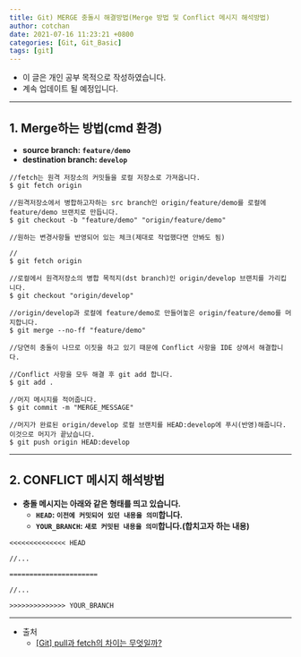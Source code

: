 ```yaml
---
title: Git) MERGE 충돌시 해결방법(Merge 방법 및 Conflict 메시지 해석방법) 
author: cotchan
date: 2021-07-16 11:23:21 +0800 
categories: [Git, Git_Basic]
tags: [git]
---
```


+ 이 글은 개인 공부 목적으로 작성하였습니다.
+ 계속 업데이트 될 예정입니다.

---

## 1. Merge하는 방법(cmd 환경)

+ **source branch: `feature/demo`**
+ **destination branch: `develop`**

```terminal
//fetch는 원격 저장소의 커밋들을 로컬 저장소로 가져옵니다.
$ git fetch origin

//원격저장소에서 병합하고자하는 src branch인 origin/feature/demo를 로컬에 feature/demo 브랜치로 만듭니다.
$ git checkout -b "feature/demo" "origin/feature/demo"

//원하는 변경사항들 반영되어 있는 체크(제대로 작업했다면 안봐도 됨)

//
$ git fetch origin

//로컬에서 원격저장소의 병합 목적지(dst branch)인 origin/develop 브랜치를 가리킵니다.
$ git checkout "origin/develop"

//origin/develop과 로컬에 feature/demo로 만들어놓은 origin/feature/demo를 머지합니다.
$ git merge --no-ff "feature/demo"

//당연히 충돌이 나므로 이짓을 하고 있기 때문에 Conflict 사항을 IDE 상에서 해결합니다.

//Conflict 사항을 모두 해결 후 git add 합니다. 
$ git add .

//머지 메시지를 적어줍니다.
$ git commit -m "MERGE_MESSAGE"

//머지가 완료된 origin/develop 로컬 브랜치를 HEAD:develop에 푸시(반영)해줍니다. 이것으로 머지가 끝났습니다.
$ git push origin HEAD:develop 
```


---

## 2. CONFLICT 메시지 해석방법

+ **충돌 메시지는 아래와 같은 형태를 띄고 있습니다.**
  + **`HEAD`: `이전에 커밋되어 있던 내용을 의미`합니다.** 
  + **`YOUR_BRANCH`: `새로 커밋된 내용을 의미`합니다.(합치고자 하는 내용)**

```
<<<<<<<<<<<<<< HEAD

//...

======================

//...

>>>>>>>>>>>>>> YOUR_BRANCH
```

---

+ 출처
  + [[Git] pull과 fetch의 차이는 무엇일까?](https://devlog-wjdrbs96.tistory.com/236)
